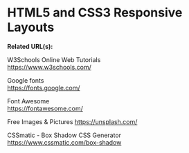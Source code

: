 # HTML5 and CSS3 Responsive Layouts

**Related URL(s):**

W3Schools Online Web Tutorials<br>
https://www.w3schools.com/

Google fonts<br>
https://fonts.google.com/

Font Awesome<br>
https://fontawesome.com/

Free Images & Pictures
https://unsplash.com/

CSSmatic - Box Shadow CSS Generator<br>
https://www.cssmatic.com/box-shadow
